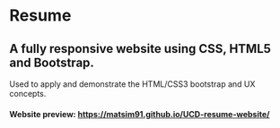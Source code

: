 # Resume
## A fully responsive website using CSS, HTML5 and Bootstrap.
 Used to apply and demonstrate the HTML/CSS3 bootstrap and UX concepts.
 #### Website preview: https://matsim91.github.io/UCD-resume-website/
